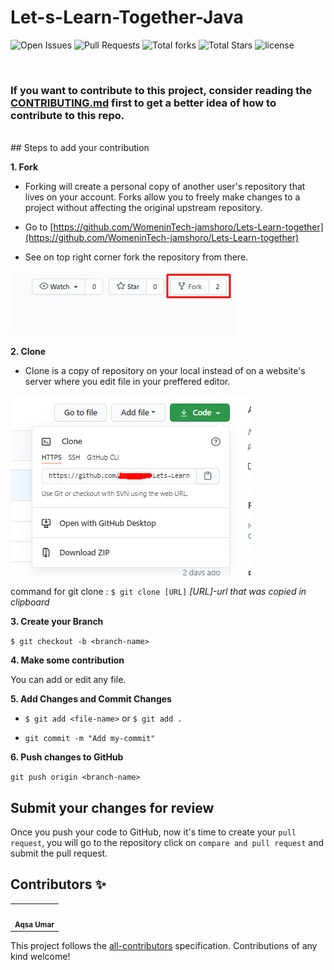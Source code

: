 # Let-s-Learn-Together-Java
![Open Issues](https://img.shields.io/github/issues-raw/WomeninTech-jamshoro/Let-s-Learn-Together-Java?color=%239e6eff&style=for-the-badge)
![Pull Requests](https://img.shields.io/github/issues-pr-raw/WomeninTech-jamshoro/Let-s-Learn-Together-Java?color=%2302b09f&style=for-the-badge)
![Total forks](https://img.shields.io/github/issues/WomeninTech-jamshoro/Let-s-Learn-Together-Java?color=%2300bfff&style=for-the-badge)
![Total Stars](https://img.shields.io/github/stars/WomeninTech-jamshoro/Let-s-Learn-Together-Java?color=%23fca503&style=for-the-badge)
![license](https://img.shields.io/github/license/WomeninTech-jamshoro/Let-s-Learn-Together-Java?color=%23ff47b6&style=for-the-badge)


<br>

### If you want to contribute to this project, consider reading the [CONTRIBUTING.md](CONTRIBUTING.md) first to get a better idea of how to contribute to this repo.

<br>
## Steps to add your contribution

**1. Fork**

- Forking will create a personal copy of another user's repository that lives on your account. Forks allow you to freely make changes to a project without affecting the original upstream repository.

- Go to [https://github.com/WomeninTech-jamshoro/Lets-Learn-together](https://github.com/WomeninTech-jamshoro/Lets-Learn-together)

- See on top right corner fork the repository from there.

![Fork](/assets/fork.png "Fork")

**2. Clone**

- Clone is a copy of repository on your local instead of on a website's server where you edit file in your preffered editor.

![Clone](/assets/clone.png "Clone")

command for git clone : `$ git clone [URL]`
*[URL]-url that was copied in clipboard*

**3. Create your Branch** 
 
`$ git checkout -b <branch-name>`

**4. Make some contribution**

You can add or edit any file.

**5. Add Changes and Commit Changes**

- `$ git add <file-name>` or `$ git add . `

- `git commit -m "Add my-commit" `

**6. Push changes to GitHub**

`git push origin <branch-name>`
 
## Submit your changes for review

Once you push your code to GitHub, now it's time to create your `pull request`, you will go to the repository click on `compare and pull request` and submit the pull request.







## Contributors ✨


<!-- ALL-CONTRIBUTORS-LIST:START - Do not remove or modify this section -->
<!-- prettier-ignore-start -->
<!-- markdownlint-disable -->
<table>
  <tr>
    <td align="center"><a https://github.com/Aqsa48"><img src="https://avatars2.githubusercontent.com/u/21342218?s=400&u=ed9029fb3dd9826f44499c96a595eb319ab332a8&v=4" width="100px;" alt=""/><br /><sub><b>Aqsa Umar</b></sub></a><br /></td>
  </tr>
</table>

<!-- markdownlint-enable -->
<!-- prettier-ignore-end -->
<!-- ALL-CONTRIBUTORS-LIST:END -->

This project follows the [all-contributors](https://github.com/all-contributors/all-contributors) specification. Contributions of any kind welcome!
